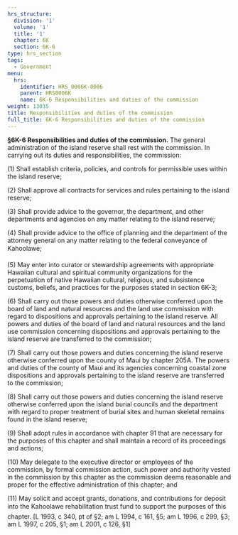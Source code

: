 ```yaml
---
hrs_structure:
  division: '1'
  volume: '1'
  title: '1'
  chapter: 6K
  section: 6K-6
type: hrs_section
tags:
  - Government
menu:
  hrs:
    identifier: HRS_0006K-0006
    parent: HRS0006K
    name: 6K-6 Responsibilities and duties of the commission
weight: 13035
title: Responsibilities and duties of the commission
full_title: 6K-6 Responsibilities and duties of the commission
---
```

**§6K-6 Responsibilities and duties of the commission.** The general administration of the island reserve shall rest with the commission. In carrying out its duties and responsibilities, the commission:

(1) Shall establish criteria, policies, and controls for permissible uses within the island reserve;

(2) Shall approve all contracts for services and rules pertaining to the island reserve;

(3) Shall provide advice to the governor, the department, and other departments and agencies on any matter relating to the island reserve;

(4) Shall provide advice to the office of planning and the department of the attorney general on any matter relating to the federal conveyance of Kahoolawe;

(5) May enter into curator or stewardship agreements with appropriate Hawaiian cultural and spiritual community organizations for the perpetuation of native Hawaiian cultural, religious, and subsistence customs, beliefs, and practices for the purposes stated in section 6K-3;

(6) Shall carry out those powers and duties otherwise conferred upon the board of land and natural resources and the land use commission with regard to dispositions and approvals pertaining to the island reserve. All powers and duties of the board of land and natural resources and the land use commission concerning dispositions and approvals pertaining to the island reserve are transferred to the commission;

(7) Shall carry out those powers and duties concerning the island reserve otherwise conferred upon the county of Maui by chapter 205A. The powers and duties of the county of Maui and its agencies concerning coastal zone dispositions and approvals pertaining to the island reserve are transferred to the commission;

(8) Shall carry out those powers and duties concerning the island reserve otherwise conferred upon the island burial councils and the department with regard to proper treatment of burial sites and human skeletal remains found in the island reserve;

(9) Shall adopt rules in accordance with chapter 91 that are necessary for the purposes of this chapter and shall maintain a record of its proceedings and actions;

(10) May delegate to the executive director or employees of the commission, by formal commission action, such power and authority vested in the commission by this chapter as the commission deems reasonable and proper for the effective administration of this chapter; and

(11) May solicit and accept grants, donations, and contributions for deposit into the Kahoolawe rehabilitation trust fund to support the purposes of this chapter. [L 1993, c 340, pt of §2; am L 1994, c 161, §5; am L 1996, c 299, §3; am L 1997, c 205, §1; am L 2001, c 126, §1]